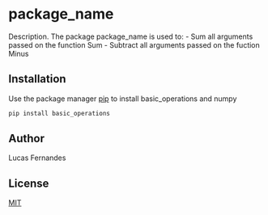 # package_name

Description. 
The package package_name is used to:
	- Sum all arguments passed on the function Sum
	- Subtract all arguments passed on the fuction Minus

## Installation

Use the package manager [pip](https://pip.pypa.io/en/stable/) to install basic_operations and numpy

```bash
pip install basic_operations
```

## Author
Lucas Fernandes

## License
[MIT](https://choosealicense.com/licenses/mit/)
